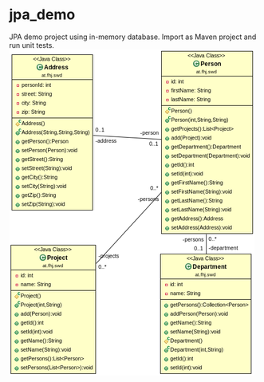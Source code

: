 # jpa_demo
JPA demo project using in-memory database. Import as Maven project and run unit tests.
![Class Diagram](ClassDiagram.png "Class Diagram")
